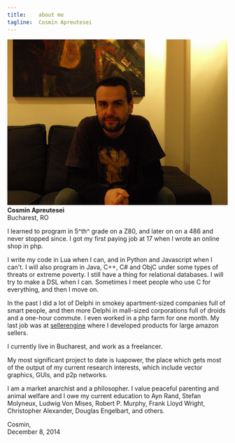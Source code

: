 ```yaml
---
title:    about me
tagline:  Cosmin Apreutesei
---
```


![](cosmin.jpg)
<br>
<b>Cosmin Apreutesei</b>
<br>
Bucharest, RO

I learned to program in 5^th^ grade on a Z80, and later on on a 486 and
never stopped since. I got my first paying job at 17 when I wrote an online
shop in php.

I write my code in Lua when I can, and in Python and Javascript when I can't.
I will also program in Java, C++, C# and ObjC under some types of threats
or extreme poverty. I still have a thing for relational databases. I will try
to make a DSL when I can. Sometimes I meet people who use C for everything,
and then I move on.

In the past I did a lot of Delphi in smokey apartment-sized companies full
of smart people, and then more Delphi in mall-sized corporations full of
droids and a one-hour commute. I even worked in a php farm for one month.
My last job was at [sellerengine](http://sellerengine.com/) where I developed
products for large amazon sellers.

I currently live in Bucharest, and work as a freelancer.

My most significant project to date is luapower, the place which gets most of
the output of my current research interests, which include vector graphics,
GUIs, and p2p networks.

I am a market anarchist and a philosopher. I value peaceful parenting and
animal welfare and I owe my current education to Ayn Rand, Stefan Molyneux,
Ludwig Von Mises, Robert P. Murphy, Frank Lloyd Wright, Christopher Alexander,
Douglas Engelbart, and others.


Cosmin,\
December 8, 2014
